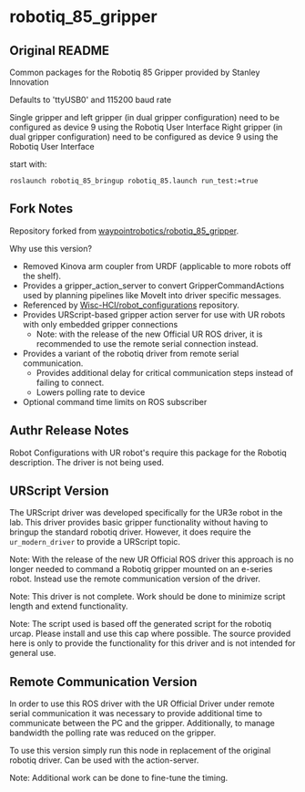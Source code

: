 # robotiq_85_gripper

## Original README
Common packages for the Robotiq 85 Gripper provided by Stanley Innovation

Defaults to 'ttyUSB0' and 115200 baud rate

Single gripper and left gripper (in dual gripper configuration) need to be configured as device 9 using the Robotiq User Interface
Right gripper (in dual gripper configuration) need to be configured as device 9 using the Robotiq User Interface


start with:
```
roslaunch robotiq_85_bringup robotiq_85.launch run_test:=true
```

## Fork Notes
Repository forked from [waypointrobotics/robotiq_85_gripper](https://github.com/waypointrobotics/robotiq_85_gripper).

Why use this version?
- Removed Kinova arm coupler from URDF (applicable to more robots off the shelf).
- Provides a gripper_action_server to convert GripperCommandActions used by
planning pipelines like MoveIt into driver specific messages.
- Referenced by [Wisc-HCI/robot_configurations](https://github.com/Wisc-HCI/robot_configurations) repository.
- Provides URScript-based gripper action server for use with UR robots with only embedded gripper connections
  - Note: with the release of the new Official UR ROS driver, it is recommended to use the remote serial connection instead.
- Provides a variant of the robotiq driver from remote serial communication.
  - Provides additional delay for critical communication steps instead of failing to connect.
  - Lowers polling rate to device
- Optional command time limits on ROS subscriber

## Authr Release Notes
Robot Configurations with UR robot's require this package for the Robotiq description. The driver is not being used.

## URScript Version
The URScript driver was developed specifically for the UR3e robot in the lab.
This driver provides basic gripper functionality without having to bringup the
standard robotiq driver. However, it does require the `ur_modern_driver` to
provide a URScript topic.

Note: With the release of the new UR Official ROS driver this approach is no
longer needed to command a Robotiq gripper mounted on an e-series robot. Instead
use the remote communication version of the driver.

Note: This driver is not complete. Work should be done to minimize script
length and extend functionality.

Note: The script used is based off the generated script for the robotiq urcap.
Please install and use this cap where possible. The source provided here is only
to provide the functionality for this driver and is not intended for general use.

## Remote Communication Version
In order to use this ROS driver with the UR Official Driver under remote serial
communication it was necessary to provide additional time to communicate between
the PC and the gripper. Additionally, to manage bandwidth the polling rate was
reduced on the gripper.

To use this version simply run this node in replacement of the original robotiq
driver. Can be used with the action-server.

Note: Additional work can be done to fine-tune the timing.
